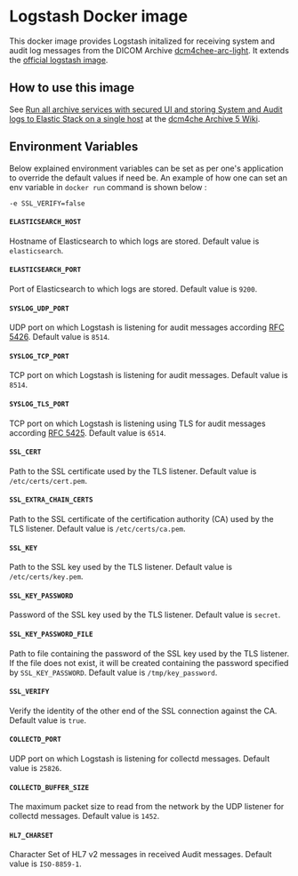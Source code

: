 # Logstash Docker image

This docker image provides Logstash initalized for receiving system and audit log messages from the DICOM Archive
[dcm4chee-arc-light](https://github.com/dcm4che/dcm4chee-arc-light/wiki).
It extends the [official logstash image](https://www.elastic.co/guide/en/logstash/current/docker.html).

## How to use this image

See [Run all archive services with secured UI and storing System and Audit logs to Elastic Stack on a single host](https://github.com/dcm4che/dcm4chee-arc-light/wiki/Run-all-archive-services-with-secured-UI-and-storing-System-and-Audit-logs-to-Elastic-Stack-on-a-single-host) at the
[dcm4che Archive 5 Wiki](https://github.com/dcm4che/dcm4chee-arc-light/wiki).

## Environment Variables 

Below explained environment variables can be set as per one's application to override the default values if need be.
An example of how one can set an env variable in `docker run` command is shown below :

    -e SSL_VERIFY=false

#### `ELASTICSEARCH_HOST`

Hostname of Elasticsearch to which logs are stored. Default value is `elasticsearch`.

#### `ELASTICSEARCH_PORT`

Port of Elasticsearch to which logs are stored. Default value is `9200`.

#### `SYSLOG_UDP_PORT`

UDP port on which Logstash is listening for audit messages according
[RFC 5426](https://tools.ietf.org/html/rfc5426). Default value is `8514`.

#### `SYSLOG_TCP_PORT`

TCP port on which Logstash is listening for audit messages. Default value is `8514`.

#### `SYSLOG_TLS_PORT`

TCP port on which Logstash is listening using TLS for audit messages according
[RFC 5425](https://tools.ietf.org/html/rfc5425). Default value is `6514`.

#### `SSL_CERT`

Path to the SSL certificate used by the TLS listener. Default value is `/etc/certs/cert.pem`.

#### `SSL_EXTRA_CHAIN_CERTS`

Path to the SSL certificate of the certification authority (CA) used by the TLS listener. Default value is `/etc/certs/ca.pem`.

#### `SSL_KEY`

Path to the SSL key used by the TLS listener. Default value is `/etc/certs/key.pem`.

#### `SSL_KEY_PASSWORD`

Password of the SSL key used by the TLS listener. Default value is `secret`.

#### `SSL_KEY_PASSWORD_FILE`

Path to file containing the password of the SSL key used by the TLS listener.
If the file does not exist, it will be created containing the password specified by `SSL_KEY_PASSWORD`. 
Default value is `/tmp/key_password`.

#### `SSL_VERIFY`

Verify the identity of the other end of the SSL connection against the CA. Default value is `true`.

#### `COLLECTD_PORT`

UDP port on which Logstash is listening for collectd messages. Default value is `25826`.

#### `COLLECTD_BUFFER_SIZE`

The maximum packet size to read from the network by the UDP listener for collectd messages. Default value is `1452`.

#### `HL7_CHARSET`

Character Set of HL7 v2 messages in received Audit messages. Default value is `ISO-8859-1`.
